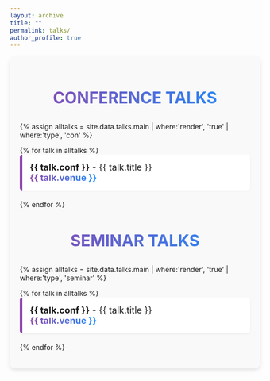 ```yaml
---
layout: archive
title: ""
permalink: talks/
author_profile: true
---
```


<!-- Custom Styles for Page -->
<style>
  /* Style for the page container */
  .talks-container {
    max-width: 1500px; /* Wider width for more space */
    margin: 0 auto; /* Center the container */
    padding: 20px; /* Add some padding */
    background-color: #f9f9f9; /* Light grey background for contrast */
    border-radius: 10px; /* Rounded corners for a softer look */
    box-shadow: 0 4px 8px rgba(0, 0, 0, 0.1); /* Subtle shadow for depth */
  }

  /* Style for the headings */
  .talks-container h2 {
    font-size: 32px; /* Larger font size for emphasis */
    font-weight: bold; /* Bold font for the heading */
    color: #1e3a8a; /* Dark blue color for the heading */
    text-align: center; /* Center-align the heading */
    margin-bottom: 30px; /* Space below the heading */
    background: linear-gradient(to right, #8e44ad, #1e90ff); /* Gradient text color */
    -webkit-background-clip: text; /* Clip the background to text */
    color: transparent; /* Transparent text to show gradient */
    text-transform: uppercase; /* Uppercase text for distinction */
  }

  /* Style for the talk list */
  .talks-container ul {
    list-style-type: none; /* Remove default list styling */
    padding: 0; /* Remove padding */
  }

  .talks-container li {
    font-size: 18px; /* Font size for talk list */
    margin-bottom: 20px; /* Space below each list item */
    padding: 15px; /* Add padding for space */
    background-color: #ffffff; /* White background for contrast */
    border-left: 5px solid #8e44ad; /* Colored border on the left */
    border-radius: 5px; /* Rounded corners for a softer look */
    box-shadow: 0 2px 4px rgba(0, 0, 0, 0.05); /* Subtle shadow for depth */
    transition: transform 0.2s ease, box-shadow 0.2s ease; /* Smooth transition for hover effect */
  }
  .talks-container li:hover {
    transform: translateY(-5px); /* Slight lift effect on hover */
    box-shadow: 0 8px 16px rgba(0, 0, 0, 0.1); /* Enhanced shadow on hover */
  }

  /* Style for talk details */
  .talks-container li p {
    margin: 5px 0; /* Margin for spacing between lines */
    line-height: 1.6; /* Increase line height for readability */
  }

  /* Style for venue text */
  .talks-container .venue {
    font-weight: bold;
    font-style: italic; /* Italicize for differentiation */
    color: #666666; /* Grey color for a softer look */
    display: block; /* Display block to force new line */
    margin-top: 5px; /* Add some space above the venue */
  }

  .talks-container .venue-gradient {
    font-weight: bold;
    background: linear-gradient(to right, #8e44ad, #1e90ff); /* Gradient colors */
    -webkit-background-clip: text; /* Clips the gradient to the text */
    -webkit-text-fill-color: transparent; /* Makes the text transparent to show the gradient */
    background-clip: text; /* Standard property for other browsers */
    color: transparent; /* Makes the text transparent to show the gradient */
 }


  /* Responsive design for mobile */
  @media (max-width: 600px) {
    .talks-container {
      max-width: 95%; /* Adjust container width for mobile */
    }

    .talks-container h2 {
      font-size: 28px; /* Smaller font size for mobile */
    }

    .talks-container li {
      font-size: 16px; /* Smaller font size for list items */
    }
  }
</style>

<!-- Main Container -->
<div class="talks-container">
  <h2>Conference Talks</h2>
  {% assign alltalks = site.data.talks.main | where:'render', 'true' | where:'type', 'con' %}

  <ul>
    {% for talk in alltalks %}
    <li>
      <strong>{{ talk.conf }}</strong> - {{ talk.title }}<br>
      <span class="venue-gradient">{{ talk.venue }}</span>
    </li>
    {% endfor %}
  </ul>

  <h2>Seminar Talks</h2>
  {% assign alltalks = site.data.talks.main | where:'render', 'true' | where:'type', 'seminar' %}

  <ul>
    {% for talk in alltalks %}
    <li>
      <strong>{{ talk.conf }}</strong> - {{ talk.title }}<br>
      <span class="venue-gradient">{{ talk.venue }}</span>
    </li>
    {% endfor %}
  </ul>
</div>

